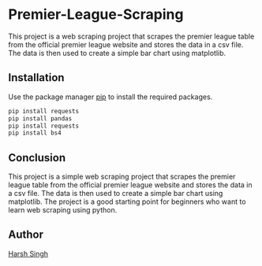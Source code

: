 # Premier-League-Scraping

This project is a web scraping project that scrapes the premier league table from the official premier league website and stores the data in a csv file. The data is then used to create a simple bar chart using matplotlib.

## Installation

Use the package manager [pip](https://pip.pypa.io/en/stable/) to install the required packages.

```bash
pip install requests
pip install pandas
pip install requests
pip install bs4
```

## Conclusion
This project is a simple web scraping project that scrapes the premier league table from the official premier league website and stores the data in a csv file. The data is then used to create a simple bar chart using matplotlib. The project is a good starting point for beginners who want to learn web scraping using python.

## Author
[Harsh Singh](harshsingh220603@gmail.com)


